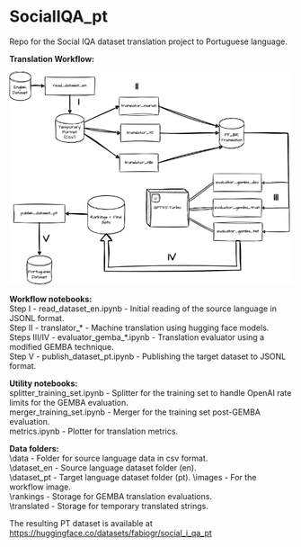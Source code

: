 # SocialIQA_pt
Repo for the Social IQA dataset translation project to Portuguese language.

**Translation Workflow:**  
  
![alt text](https://github.com/fabiograssiotto/SocialIQA_pt/blob/main/images/translation.drawio.png?raw=true)

**Workflow notebooks:**  
Step I       - read_dataset_en.ipynb       - Initial reading of the source language in JSONL format.  
Step II      - translator_*                - Machine translation using hugging face models.  
Steps III/IV - evaluator_gemba_*.ipynb     - Translation evaluator using a modified GEMBA technique.  
Step V       - publish_dataset_pt.ipynb    - Publishing the target dataset to JSONL format.  

**Utility notebooks:**  
splitter_training_set.ipynb - Splitter for the training set to handle OpenAI rate limits for the GEMBA evaluation.  
merger_training_set.ipynb   - Merger for the training set post-GEMBA evaluation.  
metrics.ipynb               - Plotter for translation metrics.  

**Data folders:**  
\data           - Folder for source language data in csv format.  
\dataset_en     - Source language dataset folder (en).    
\dataset_pt     - Target language dataset folder (pt). 
\images         - For the workflow image.  
\rankings       - Storage for GEMBA translation evaluations.  
\translated     - Storage for temporary translated strings.  

The resulting PT dataset is available at https://huggingface.co/datasets/fabiogr/social_i_qa_pt  
